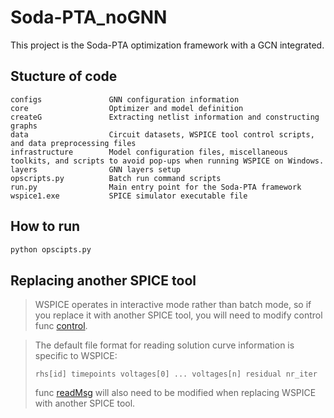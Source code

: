 # Soda-PTA_noGNN
This project is the Soda-PTA optimization framework with a GCN integrated.

## Stucture of code
```
configs               GNN configuration information
core                  Optimizer and model definition
createG               Extracting netlist information and constructing graphs
data                  Circuit datasets, WSPICE tool control scripts, and data preprocessing files
infrastructure        Model configuration files, miscellaneous toolkits, and scripts to avoid pop-ups when running WSPICE on Windows.
layers                GNN layers setup
opscripts.py          Batch run command scripts
run.py                Main entry point for the Soda-PTA framework
wspice1.exe           SPICE simulator executable file
```

## How to run
```python
python opscipts.py
```

## Replacing another SPICE tool
> WSPICE operates in interactive mode rather than batch mode, so if you replace it with another SPICE tool, you will need to modify control func [control](./data/data.py).  
 
> The default file format for reading solution curve information is specific to WSPICE:
> ```text
> rhs[id] timepoints voltages[0] ... voltages[n] residual nr_iter
> ```
> func [readMsg](./data/data.py) will also need to be modified when replacing WSPICE with another SPICE tool.
>
> 